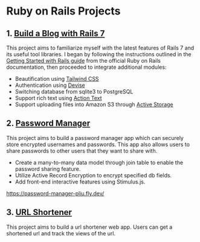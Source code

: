 # Ruby on Rails Projects

## 1. [Build a Blog with Rails 7](blog/)

This project aims to familiarize myself with the latest features of Rails 7 and its useful tool libraries. I began by following the instructions outlined in the [Getting Started with Rails guide](https://guides.rubyonrails.org/getting_started.html) from the official Ruby on Rails documentation, then proceeded to integrate additional modules:

- Beautification using [Tailwind CSS](https://github.com/rails/tailwindcss-rails)
- Authentication using [Devise](https://github.com/heartcombo/devise)
- Switching database from sqlite3 to PostgreSQL
- Support rich text using [Action Text](https://guides.rubyonrails.org/action_text_overview.html)
- Support uploading files into Amazon S3 through [Active Storage](https://guides.rubyonrails.org/active_storage_overview.html)

## 2. [Password Manager](password_manager/)

This project aims to build a password manager app which can securely store encrypted usernames and passwords. This app also allows users to share passwords to other users that they want to share with.

- Create a many-to-many data model through join table to enable the password sharing feature.
- Utilize Active Record Encryption to encrypt specified db fields.
- Add front-end interactive features using Stimulus.js.

https://password-manager-pliu.fly.dev/

## 3. [URL Shortener](url_shortener/)

This project aims to build a url shortener web app. Users can get a shortened url and track the views of the url.

